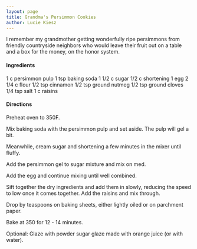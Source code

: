 ```yaml
---
layout: page
title: Grandma's Persimmon Cookies
author: Lucie Kiesz
---
```


I remember my grandmother getting wonderfully ripe persimmons from friendly countryside neighbors who would leave their fruit out on a table and a box for the money, on the honor system.

#### Ingredients
1 c persimmon pulp
1 tsp baking soda
1 1/2 c sugar
1/2 c shortening
1 egg
2 1/4 c flour
1/2 tsp cinnamon
1/2 tsp ground nutmeg
1/2 tsp ground cloves
1/4 tsp salt
1 c raisins

#### Directions
Preheat oven to 350F.  

Mix baking soda with the persimmon pulp and set aside. The pulp will gel a bit.  

Meanwhile, cream sugar and shortening a few minutes in the mixer until fluffy.  

Add the persimmon gel to sugar mixture and mix on med.  

Add the egg and continue mixing until well combined.  

Sift together the dry ingredients and add them in slowly, reducing the speed to low once it comes together. Add the raisins and mix through.  
      
Drop by teaspoons on baking sheets, either lightly oiled or on parchment paper.  

Bake at 350 for 12 - 14 minutes.  

Optional: Glaze with powder sugar glaze made with orange juice (or with water).